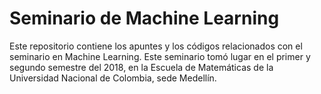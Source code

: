 # Seminario de Machine Learning

Este repositorio contiene los apuntes y los códigos relacionados con el seminario en Machine Learning. Este seminario tomó lugar en el primer y segundo semestre del 2018, en la Escuela de Matemáticas de la Universidad Nacional de Colombia, sede Medellín.